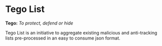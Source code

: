 # Tego List
**Tego:** _To protect, defend or hide_

Tego List is an initiative to aggregate existing malicious and anti-tracking lists pre-processed in an easy to consume json format.